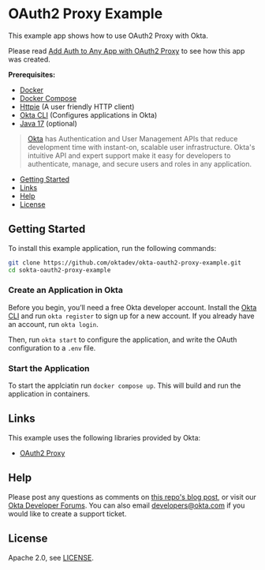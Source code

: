 # OAuth2 Proxy Example
 
This example app shows how to use OAuth2 Proxy with Okta.

Please read [Add Auth to Any App with OAuth2 Proxy](https://developer.okta.com/blog/2022/07/14/add-auth-to-any-app-with-oauth2-proxy) to see how this app was created.

**Prerequisites:** 
* [Docker](https://docs.docker.com/get-docker/)
* [Docker Compose](https://docs.docker.com/compose/install/)
* [Httpie](https://httpie.io/cli) (A user friendly HTTP client)
* [Okta CLI](https://cli.okta.com/) (Configures applications in Okta)
* [Java 17](https://sdkman.io/) (optional)

> [Okta](https://developer.okta.com/) has Authentication and User Management APIs that reduce development time with instant-on, scalable user infrastructure. Okta's intuitive API and expert support make it easy for developers to authenticate, manage, and secure users and roles in any application.

* [Getting Started](#getting-started)
* [Links](#links)
* [Help](#help)
* [License](#license)

## Getting Started

To install this example application, run the following commands:

```bash
git clone https://github.com/oktadev/okta-oauth2-proxy-example.git
cd sokta-oauth2-proxy-example
```



### Create an Application in Okta

Before you begin, you’ll need a free Okta developer account. Install the [Okta CLI](https://cli.okta.com/) and run `okta register` to sign up for a new account. If you already have an account, run `okta login`.

Then, run `okta start` to configure the application, and write the OAuth configuration to a `.env` file.

### Start the Application

To start the applciatin run `docker compose up`.  This will build and run the application in containers.

## Links

This example uses the following libraries provided by Okta:

* [OAuth2 Proxy](https://oauth2-proxy.github.io/oauth2-proxy/docs/)

## Help

Please post any questions as comments on [this repo's blog post](https://developer.okta.com/blog/2022/07/14/add-auth-to-any-app-with-oauth2-proxy), or visit our [Okta Developer Forums](https://devforum.okta.com/). You can also email developers@okta.com if you would like to create a support ticket.

## License

Apache 2.0, see [LICENSE](LICENSE).
